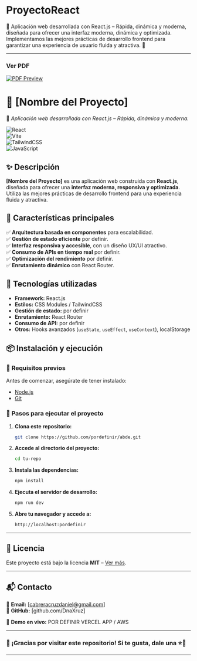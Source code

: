 # ProyectoReact
🚀 Aplicación web desarrollada con React.js – Rápida, dinámica y moderna, diseñada para ofrecer una interfaz moderna, dinámica y optimizada. Implementamos las mejores prácticas de desarrollo frontend para garantizar una experiencia de usuario fluida y atractiva. 🚀  

---
### Ver PDF
[![PDF Preview](https://img.shields.io/badge/Ver%20PDF-%23FF5722.svg)](https://github.com/DnaXruz/ProyectoReact/raw/main/Proyecto%20equipo%20The%20Stack%20Overflowers.pdf)


# **📌 [Nombre del Proyecto]**  
🚀 *Aplicación web desarrollada con React.js – Rápida, dinámica y moderna.*  

![React](https://img.shields.io/badge/React-18.2.0-blue?style=flat&logo=react)  
![Vite](https://img.shields.io/badge/Vite-4.3-purple?style=flat&logo=vite)  
![TailwindCSS](https://img.shields.io/badge/TailwindCSS-3.2-blue?style=flat&logo=tailwindcss)  
![JavaScript](https://img.shields.io/badge/JavaScript-ES6-yellow?style=flat&logo=javascript)  

## ✨ **Descripción**  
**[Nombre del Proyecto]** es una aplicación web construida con **React.js**, diseñada para ofrecer una **interfaz moderna, responsiva y optimizada**. Utiliza las mejores prácticas de desarrollo frontend para una experiencia fluida y atractiva.  

## 🎯 **Características principales**  
✅ **Arquitectura basada en componentes** para escalabilidad.  
✅ **Gestión de estado eficiente** por definir.  
✅ **Interfaz responsiva y accesible**, con un diseño UX/UI atractivo.  
✅ **Consumo de APIs en tiempo real** por definir.  
✅ **Optimización del rendimiento** por definir.  
✅ **Enrutamiento dinámico** con React Router.  

## 🚀 **Tecnologías utilizadas**  
- **Framework:** React.js  
- **Estilos:** CSS Modules / TailwindCSS  
- **Gestión de estado:** por definir  
- **Enrutamiento:** React Router  
- **Consumo de API:** por definir
- **Otros:** Hooks avanzados (`useState`, `useEffect`, `useContext`), localStorage  

## 📦 **Instalación y ejecución**  

### 🔹 **Requisitos previos**  
Antes de comenzar, asegúrate de tener instalado:  
- [Node.js](https://nodejs.org/)  
- [Git](https://git-scm.com/)  

### 🔹 **Pasos para ejecutar el proyecto**  
1. **Clona este repositorio:**  
   ```bash
   git clone https://github.com/pordefinir/abde.git
   ```  
2. **Accede al directorio del proyecto:**  
   ```bash
   cd tu-repo
   ```  
3. **Instala las dependencias:**  
   ```bash
   npm install
   ```  
4. **Ejecuta el servidor de desarrollo:**  
   ```bash
   npm run dev
   ```  
5. **Abre tu navegador y accede a:**  
   ```bash
   http://localhost:pordefinir
   ```  

---

## 📜 **Licencia**  
Este proyecto está bajo la licencia **MIT** – [Ver más](LICENSE).  

---

## 📬 **Contacto**  
📧 **Email:** [cabreracruzdaniel@gmail.com]  
🔗 **GitHub:** [github.com/DnaXruz]  

🔗 **Demo en vivo:** POR DEFINIR VERCEL APP / AWS   

---

### 🚀 ¡Gracias por visitar este repositorio! Si te gusta, dale una ⭐🙌  

---
